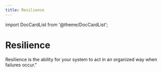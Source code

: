 ```yaml
---
title: Resilience
---
```


import DocCardList from '@theme/DocCardList';

# <icon-decoration icon="icon-resilience.svg">Resilience</icon-decoration>

Resilience is the ability for your system to act in an organized way when failures occur."

<DocCardList />

